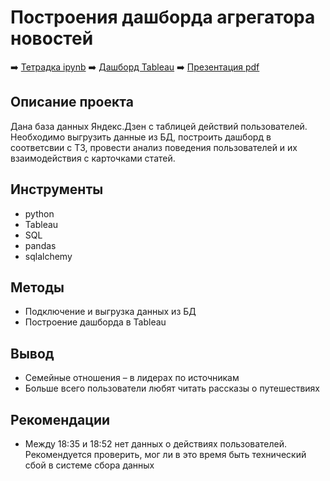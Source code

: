 # Построения дашборда агрегатора новостей

➡️ [Тетрадка ipynb](https://github.com/mechfil/yandex_practicum/blob/main/Yandex%20Zen%20dashboard/News%20aggregator%20dashboard.ipynb)
➡️ [Дашборд Tableau](https://public.tableau.com/app/profile/yuriy.ivlev/viz/__16810592522030/_?publish=yes)
➡️ [Презентация pdf](https://disk.yandex.ru/i/FH7nbl0zhPA4nQ)

## Описание проекта

Дана база данных Яндекс.Дзен с таблицей действий пользователей. Необходимо выгрузить данные из БД, построить дашборд в соответсвии с ТЗ, провести анализ поведения пользователей и их взаимодействия с карточками статей.


## Инструменты

- python
- Tableau
- SQL
- pandas
- sqlalchemy

## Методы
- Подключение и выгрузка данных из БД
- Построение дашборда в Tableau


## Вывод
- Семейные отношения – в лидерах по источникам
- Больше всего пользователи любят читать рассказы о путешествиях

## Рекомендации
- Между 18:35 и 18:52 нет данных о действиях пользователей. Рекомендуется проверить, мог ли в это время быть технический сбой в системе сбора данных

